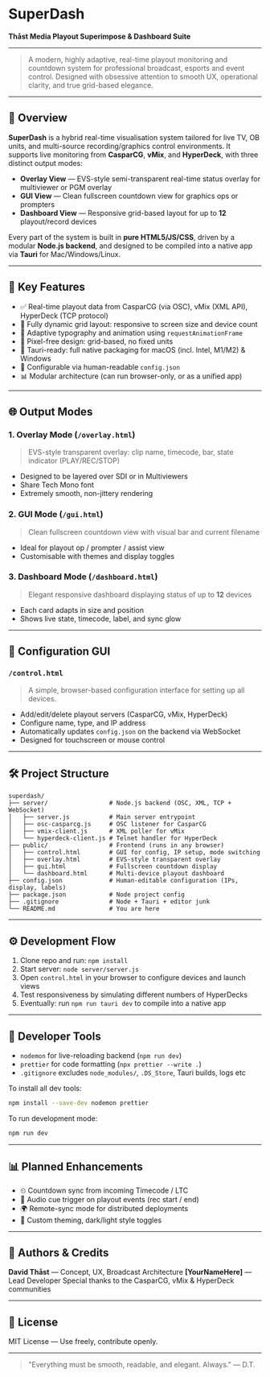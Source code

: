 # SuperDash

**Thåst Media Playout Superimpose & Dashboard Suite**

---

> A modern, highly adaptive, real-time playout monitoring and countdown system for professional broadcast, esports and event control. Designed with obsessive attention to smooth UX, operational clarity, and true grid-based elegance.

---

## 🔧 Overview

**SuperDash** is a hybrid real-time visualisation system tailored for live TV, OB units, and multi-source recording/graphics control environments.
It supports live monitoring from **CasparCG**, **vMix**, and **HyperDeck**, with three distinct output modes:

* **Overlay View** — EVS-style semi-transparent real-time status overlay for multiviewer or PGM overlay
* **GUI View** — Clean fullscreen countdown view for graphics ops or prompters
* **Dashboard View** — Responsive grid-based layout for up to **12** playout/record devices

Every part of the system is built in **pure HTML5/JS/CSS**, driven by a modular **Node.js backend**, and designed to be compiled into a native app via **Tauri** for Mac/Windows/Linux.

---

## 🧰 Key Features

* ✅ Real-time playout data from CasparCG (via OSC), vMix (XML API), HyperDeck (TCP protocol)
* 🔎 Fully dynamic grid layout: responsive to screen size and device count
* 🔄 Adaptive typography and animation using `requestAnimationFrame`
* 🎨 Pixel-free design: grid-based, no fixed units
* 🔏 Tauri-ready: full native packaging for macOS (incl. Intel, M1/M2) & Windows
* 📂 Configurable via human-readable `config.json`
* 📊 Modular architecture (can run browser-only, or as a unified app)

---

## 🌐 Output Modes

### 1. Overlay Mode (`/overlay.html`)

> EVS-style transparent overlay: clip name, timecode, bar, state indicator (PLAY/REC/STOP)

* Designed to be layered over SDI or in Multiviewers
* Share Tech Mono font
* Extremely smooth, non-jittery rendering

### 2. GUI Mode (`/gui.html`)

> Clean fullscreen countdown view with visual bar and current filename

* Ideal for playout op / prompter / assist view
* Customisable with themes and display toggles

### 3. Dashboard Mode (`/dashboard.html`)

> Elegant responsive dashboard displaying status of up to **12** devices

* Each card adapts in size and position
* Shows live state, timecode, label, and sync glow

---

## 🧭 Configuration GUI

### `/control.html`

> A simple, browser-based configuration interface for setting up all devices.

* Add/edit/delete playout servers (CasparCG, vMix, HyperDeck)
* Configure name, type, and IP address
* Automatically updates `config.json` on the backend via WebSocket
* Designed for touchscreen or mouse control

---

## 🛠️ Project Structure

```
superdash/
├── server/                 # Node.js backend (OSC, XML, TCP + WebSocket)
│   ├── server.js           # Main server entrypoint
│   ├── osc-casparcg.js     # OSC listener for CasparCG
│   ├── vmix-client.js      # XML poller for vMix
│   └── hyperdeck-client.js # Telnet handler for HyperDeck
├── public/                 # Frontend (runs in any browser)
│   ├── control.html        # GUI for config, IP setup, mode switching
│   ├── overlay.html        # EVS-style transparent overlay
│   ├── gui.html            # Fullscreen countdown display
│   └── dashboard.html      # Multi-device playout dashboard
├── config.json             # Human-editable configuration (IPs, display, labels)
├── package.json            # Node project config
├── .gitignore              # Node + Tauri + editor junk
└── README.md               # You are here
```

---

## ⚙️ Development Flow

1. Clone repo and run: `npm install`
2. Start server: `node server/server.js`
3. Open `control.html` in your browser to configure devices and launch views
4. Test responsiveness by simulating different numbers of HyperDecks
5. Eventually: run `npm run tauri dev` to compile into a native app

---

## 🧱 Developer Tools

* `nodemon` for live-reloading backend (`npm run dev`)
* `prettier` for code formatting (`npx prettier --write .`)
* `.gitignore` excludes `node_modules/`, `.DS_Store`, Tauri builds, logs etc

To install all dev tools:

```bash
npm install --save-dev nodemon prettier
```

To run development mode:

```bash
npm run dev
```

---

## 📊 Planned Enhancements

* ⏲ Countdown sync from incoming Timecode / LTC
* 🔔 Audio cue trigger on playout events (rec start / end)
* 🌍 Remote-sync mode for distributed deployments
* 🌊 Custom theming, dark/light style toggles

---

## 👥 Authors & Credits

**David Thåst** — Concept, UX, Broadcast Architecture
**\[YourNameHere]** — Lead Developer
Special thanks to the CasparCG, vMix & HyperDeck communities

---

## 🔐 License

MIT License — Use freely, contribute openly.

---

> "Everything must be smooth, readable, and elegant. Always." — D.T.
